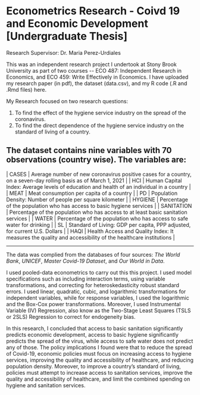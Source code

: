 # Econometrics Research - Coivd 19 and Economic Development [Undergraduate Thesis]

Research Supervisor: Dr. Maria Perez-Urdiales

This was an independent research project I undertook at Stony Brook University as part of two courses -- ECO 487: Independent Research in Economics, and ECO 459: Write Effectively in Economics. I have uploaded my research paper (in pdf), the dataset (data.csv), and my R code (.R and .Rmd files) here.

My Research focused on two research questions:
1. To find the effect of the hygiene service industry on the spread of the coronavirus.
1. To find the direct dependence of the hygiene service industry on the standard of living of a country.

The dataset contains nine variables with 70 observations (country wise). The variables are:
---------------------------------------------------------------------------------------------------------------------------------

| CASES		   | Average number of new coronavirus positive cases for a country, on a seven-day rolling basis as of March 1, 2021 |
| HCI		     | Human Capital Index: Average levels of education and health of an individual in a country                        |
| MEAT		   | Meat consumption per capita of a country                                                                         |
| PD		     | Population Density: Number of people per square kilometer                                                        |
| HYGIENE	   | Percentage of the population who has access to basic hygiene services                                            |
| SANITATION | Percentage of the population who has access to at least basic sanitation services                                |
| WATER		   | Percentage of the population who has access to safe water for drinking                                           |
| SL		     | Standard of Living: GDP per capita, PPP adjusted, for current U.S. Dollars                                       |
| HAQI		   | Health Access and Quality Index: It measures the quality and accessibility of the healthcare institutions        |

----------------------------------------------------------------------------------------------------------------------------------

The data was complied from the databases of four sources: *The World Bank*, *UNICEF*, *Master Covid-19 Dataset*, and *Our World in Data*.

I used pooled-data econometrics to carry out this this project. I used model specifications such as including interaction terms, using variable transformations, and correcting for heteroskedasticity robust standard errors. I used linear, quadratic, cubic, and logarithmic transformations for independent variables, while for response variables, I used the logarithmic and the Box-Cox power transformations. Moreover, I used Instrumental Variable (IV) Regression, also know as the Two-Stage Least Squares (TSLS or 2SLS) Regression to correct for endogeneity bias.

In this research, I concluded that access to basic sanitation significantly predicts economic development, access to basic hygiene significantly predicts the spread of the virus, while access to safe water does not predict any of those. The policy implications I found were that to reduce the spread of Covid-19, economic policies must focus on increasing access to hygiene services, improving the quality and accessibility of healthcare, and reducing population density. Moreover, to improve a country’s standard of living, policies must attempt to increase access to sanitation services, improve the quality and accessibility of healthcare, and limit the combined spending on hygiene and sanitation services.
